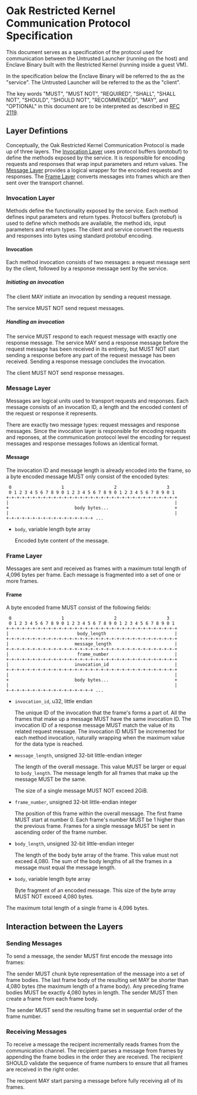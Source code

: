 # Oak Restricted Kernel Communication Protocol Specification

This document serves as a specification of the protocol used for communication
between the Untrusted Launcher (running on the host) and Enclave Binary built
with the Restricted Kernel (running inside a guest VM).

In the specification below the Enclave Binary will be referred to the as the
"service". The Untrusted Launcher will be referred to the as the "client".

The key words "MUST", "MUST NOT", "REQUIRED", "SHALL", "SHALL NOT", "SHOULD",
"SHOULD NOT", "RECOMMENDED", "MAY", and "OPTIONAL" in this document are to be
interpreted as described in [RFC 2119](https://www.rfc-editor.org/rfc/rfc2119).

## Layer Defintions

Conceptually, the Oak Restricted Kernel Communication Protocol is made up of
three layers. The [Invocation Layer](#invocation-layer) uses protocol buffers
(protobuf) to define the methods exposed by the service. It is responsible for
encoding requests and responses that wrap input parameters and return values.
The [Message Layer](#message-layer) provides a logical wrapper for the encoded
requests and responses. The [Frame Layer](#frame-layer) converts messages into
frames which are then sent over the transport channel.

### Invocation Layer

Methods define the functionality exposed by the service. Each method defines
input parameters and return types. Protocol buffers (protobuf) is used to define
which methods are available, the method ids, input parameters and return types.
The client and service convert the requests and responses into bytes using
standard protobuf encoding.

#### Invocation

Each method invocation consists of two messages: a request message sent by the
client, followed by a response message sent by the service.

##### Initiating an invocation

The client MAY initiate an invocation by sending a request message.

The service MUST NOT send request messages.

##### Handling an invocation

The service MUST respond to each request message with exactly one response
message. The service MAY send a response message before the request message has
been received in its entirety, but MUST NOT start sending a response before any
part of the request message has been received. Sending a response message
concludes the invocation.

The client MUST NOT send response messages.

### Message Layer

Messages are logical units used to transport requests and responses. Each
message consists of an invocation ID, a length and the encoded content of the
request or response it represents.

There are exactly two message types: request messages and response messages.
Since the invocation layer is responsible for encoding requests and reponses, at
the communication protocol level the encoding for request messages and response
messages follows an identical format.

#### Message

The invocation ID and message length is already encoded into the frame, so a
byte encoded message MUST only consist of the encoded bytes:

```text
 0                   1                   2                   3
 0 1 2 3 4 5 6 7 8 9 0 1 2 3 4 5 6 7 8 9 0 1 2 3 4 5 6 7 8 9 0 1
+-+-+-+-+-+-+-+-+-+-+-+-+-+-+-+-+-+-+-+-+-+-+-+-+-+-+-+-+-+-+-+-+
|                                                               |
+                         body bytes...                         +
|                                                               |
+-+-+-+-+-+-+-+-+-+-+-+-+-+-+-+-+ ...
```

<!-- Diagram generated with https://www.luismg.com/protocol/, using the spec
"body bytes...:64"  -->

- `body`, variable length byte array

  Encoded byte content of the message.

### Frame Layer

Messages are sent and received as frames with a maximum total length of 4,096
bytes per frame. Each message is fragmented into a set of one or more frames.

#### Frame

A byte encoded frame MUST consist of the following fields:

```text
 0                   1                   2                   3
 0 1 2 3 4 5 6 7 8 9 0 1 2 3 4 5 6 7 8 9 0 1 2 3 4 5 6 7 8 9 0 1
+-+-+-+-+-+-+-+-+-+-+-+-+-+-+-+-+-+-+-+-+-+-+-+-+-+-+-+-+-+-+-+-+
|                          body_length                          |
+-+-+-+-+-+-+-+-+-+-+-+-+-+-+-+-+-+-+-+-+-+-+-+-+-+-+-+-+-+-+-+-+
|                         message_length                        |
+-+-+-+-+-+-+-+-+-+-+-+-+-+-+-+-+-+-+-+-+-+-+-+-+-+-+-+-+-+-+-+-+
|                          frame_number                         |
+-+-+-+-+-+-+-+-+-+-+-+-+-+-+-+-+-+-+-+-+-+-+-+-+-+-+-+-+-+-+-+-+
|                         invocation_id                         |
+-+-+-+-+-+-+-+-+-+-+-+-+-+-+-+-+-+-+-+-+-+-+-+-+-+-+-+-+-+-+-+-+
|                                                               |
+                         body bytes...                         +
|                                                               |
+-+-+-+-+-+-+-+-+-+-+-+-+-+-+-+-+ ...
```

<!-- Diagram generated with https://www.luismg.com/protocol/, using the spec
"invocation_id:32,message_length:32,frame_number:32,body_length:32,body bytes...:64" -->

- `invocation_id`, u32, little endian

  The unique ID of the invocation that the frame's forms a part of. All the
  frames that make up a message MUST have the same invocation ID. The invocation
  ID of a response message MUST match the value of its related request message.
  The invocation ID MUST be incremented for each method invocation, naturally
  wrapping when the maximum value for the data type is reached.

- `message_length`, unsigned 32-bit little-endian integer

  The length of the overall message. This value MUST be larger or equal to
  `body_length`. The message length for all frames that make up the message MUST
  be the same.

  The size of a single message MUST NOT exceed 2GiB.

- `frame_number`, unsigned 32-bit little-endian integer

  The position of this frame within the overall message. The first frame MUST
  start at number 0. Each frame's number MUST be 1 higher than the previous
  frame. Frames for a single message MUST be sent in ascending order of the
  frame number.

- `body_length`, unsigned 32-bit little-endian integer

  The length of the body byte array of the frame. This value must not exceed
  4,080. The sum of the body lengths of all the frames in a message must equal
  the message length.

- `body`, variable length byte array

  Byte fragment of an encoded message. This size of the byte array MUST NOT
  exceed 4,080 bytes.

The maximum total length of a single frame is 4,096 bytes.

## Interaction between the Layers

### Sending Messages

To send a message, the sender MUST first encode the message into frames:

The sender MUST chunk byte representation of the message into a set of frame
bodies. The last frame body of the resulting set MAY be shorter than 4,080 bytes
(the maximum length of a frame body). Any preceding frame bodies MUST be exactly
4,080 bytes in length. The sender MUST then create a frame from each frame body.

The sender MUST send the resulting frame set in sequential order of the frame
number.

### Receiving Messages

To receive a message the recipent incrementally reads frames from the
communication channel. The recipient parses a message from frames by appending
the frame bodies in the order they are received. The recipient SHOULD validate
the sequence of frame numbers to ensure that all frames are received in the
right order.

The recipent MAY start parsing a message before fully receiving all of its
frames.
